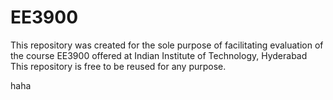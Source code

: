 [//]: # (Author: Chirag Mehta)
# EE3900
This repository was created for the sole purpose of facilitating evaluation of the course EE3900 offered at Indian Institute of Technology, Hyderabad     
This repository is free to be reused for any purpose.

haha
